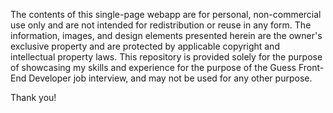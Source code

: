 The contents of this single-page webapp are for personal, non-commercial use only and are not intended for redistribution or reuse in any form. The information, images, and design elements presented herein are the owner's exclusive property and are protected by applicable copyright and intellectual property laws. This repository is provided solely for the purpose of showcasing my skills and experience for the purpose of the Guess Front-End Developer job interview, and may not be used for any other purpose.

Thank you!
